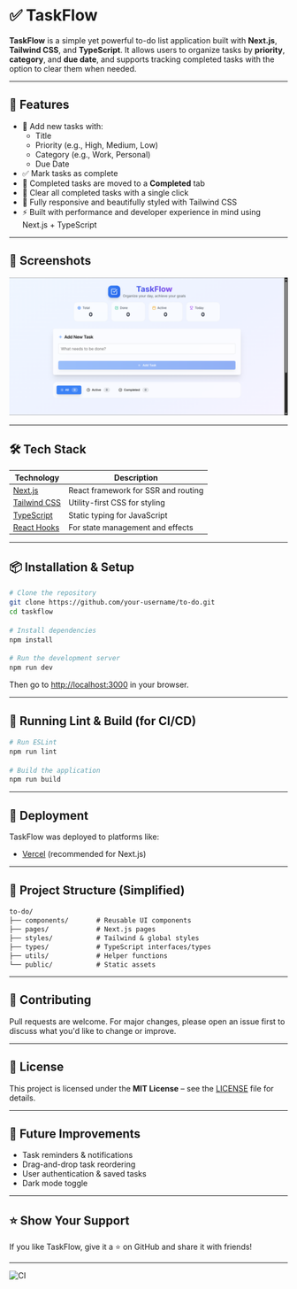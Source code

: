 # ✅ TaskFlow

**TaskFlow** is a simple yet powerful to-do list application built with **Next.js**, **Tailwind CSS**, and **TypeScript**. It allows users to organize tasks by **priority**, **category**, and **due date**, and supports tracking completed tasks with the option to clear them when needed.

---

## 🚀 Features

- 📝 Add new tasks with:
  - Title
  - Priority (e.g., High, Medium, Low)
  - Category (e.g., Work, Personal)
  - Due Date
- ✅ Mark tasks as complete
- 🔄 Completed tasks are moved to a **Completed** tab
- 🧹 Clear all completed tasks with a single click
- 🎯 Fully responsive and beautifully styled with Tailwind CSS
- ⚡ Built with performance and developer experience in mind using Next.js + TypeScript

---

## 📸 Screenshots

![Website UI](./screenshots/Taskflow.png)

---

## 🛠️ Tech Stack

| Technology   | Description                     |
|--------------|---------------------------------|
| [Next.js](https://nextjs.org/) | React framework for SSR and routing |
| [Tailwind CSS](https://tailwindcss.com/) | Utility-first CSS for styling |
| [TypeScript](https://www.typescriptlang.org/) | Static typing for JavaScript |
| [React Hooks](https://reactjs.org/docs/hooks-intro.html) | For state management and effects |

---

## 📦 Installation & Setup

```bash
# Clone the repository
git clone https://github.com/your-username/to-do.git
cd taskflow

# Install dependencies
npm install

# Run the development server
npm run dev
````

Then go to [http://localhost:3000](http://localhost:3000) in your browser.

---

## 🧪 Running Lint & Build (for CI/CD)

```bash
# Run ESLint
npm run lint

# Build the application
npm run build
```

---

## 🚀 Deployment

TaskFlow was deployed to platforms like:

* [Vercel](https://vercel.com/) (recommended for Next.js)

---

## 📁 Project Structure (Simplified)

```
to-do/
├── components/       # Reusable UI components
├── pages/            # Next.js pages
├── styles/           # Tailwind & global styles
├── types/            # TypeScript interfaces/types
├── utils/            # Helper functions
└── public/           # Static assets
```

---

## 🙌 Contributing

Pull requests are welcome. For major changes, please open an issue first to discuss what you'd like to change or improve.

---

## 📄 License

This project is licensed under the **MIT License** – see the [LICENSE](LICENSE) file for details.

---

## 🎯 Future Improvements

* Task reminders & notifications
* Drag-and-drop task reordering
* User authentication & saved tasks
* Dark mode toggle

---

## ⭐️ Show Your Support

If you like TaskFlow, give it a ⭐️ on GitHub and share it with friends!

---

![CI](https://github.com/cyb3rr31a/to-do/workflows/CI%20for%20Next.js%20App/badge.svg)
